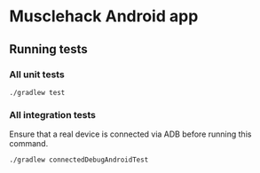 # Musclehack Android app

## Running tests

### All unit tests
```
./gradlew test
```

### All integration tests

Ensure that a real device is connected via ADB before running this command.

```
./gradlew connectedDebugAndroidTest
```